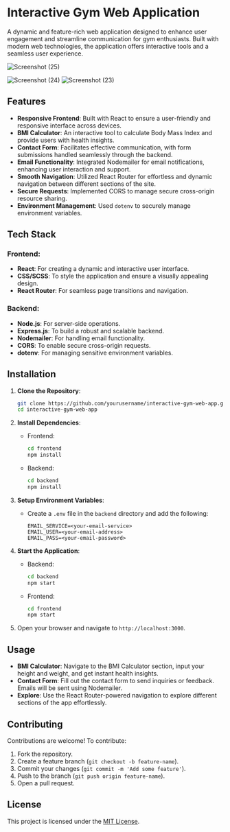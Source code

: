 # Interactive Gym Web Application

A dynamic and feature-rich web application designed to enhance user engagement and streamline communication for gym enthusiasts. Built with modern web technologies, the application offers interactive tools and a seamless user experience.

![Screenshot (25)](https://github.com/user-attachments/assets/5506e0fe-8d1a-40d8-91a2-8e056ca0fb4b)

![Screenshot (24)](https://github.com/user-attachments/assets/9f54e371-bd4b-4b4a-b6d7-45fa44a3f733)
![Screenshot (23)](https://github.com/user-attachments/assets/99e47142-3b01-4718-821d-95f23a586cf6)


## Features

- **Responsive Frontend**: Built with React to ensure a user-friendly and responsive interface across devices.
- **BMI Calculator**: An interactive tool to calculate Body Mass Index and provide users with health insights.
- **Contact Form**: Facilitates effective communication, with form submissions handled seamlessly through the backend.
- **Email Functionality**: Integrated Nodemailer for email notifications, enhancing user interaction and support.
- **Smooth Navigation**: Utilized React Router for effortless and dynamic navigation between different sections of the site.
- **Secure Requests**: Implemented CORS to manage secure cross-origin resource sharing.
- **Environment Management**: Used `dotenv` to securely manage environment variables.

## Tech Stack

### Frontend:
- **React**: For creating a dynamic and interactive user interface.
- **CSS/SCSS**: To style the application and ensure a visually appealing design.
- **React Router**: For seamless page transitions and navigation.

### Backend:
- **Node.js**: For server-side operations.
- **Express.js**: To build a robust and scalable backend.
- **Nodemailer**: For handling email functionality.
- **CORS**: To enable secure cross-origin requests.
- **dotenv**: For managing sensitive environment variables.

## Installation

1. **Clone the Repository**:
   ```bash
   git clone https://github.com/yourusername/interactive-gym-web-app.git
   cd interactive-gym-web-app
   ```

2. **Install Dependencies**:

   - Frontend:
     ```bash
     cd frontend
     npm install
     ```
   - Backend:
     ```bash
     cd backend
     npm install
     ```

3. **Setup Environment Variables**:
   - Create a `.env` file in the `backend` directory and add the following:
     ```plaintext
     EMAIL_SERVICE=<your-email-service>
     EMAIL_USER=<your-email-address>
     EMAIL_PASS=<your-email-password>
     ```

4. **Start the Application**:
   - Backend:
     ```bash
     cd backend
     npm start
     ```
   - Frontend:
     ```bash
     cd frontend
     npm start
     ```

5. Open your browser and navigate to `http://localhost:3000`.

## Usage

- **BMI Calculator**: Navigate to the BMI Calculator section, input your height and weight, and get instant health insights.
- **Contact Form**: Fill out the contact form to send inquiries or feedback. Emails will be sent using Nodemailer.
- **Explore**: Use the React Router-powered navigation to explore different sections of the app effortlessly.

## Contributing

Contributions are welcome! To contribute:

1. Fork the repository.
2. Create a feature branch (`git checkout -b feature-name`).
3. Commit your changes (`git commit -m 'Add some feature'`).
4. Push to the branch (`git push origin feature-name`).
5. Open a pull request.

## License

This project is licensed under the [MIT License](LICENSE).
